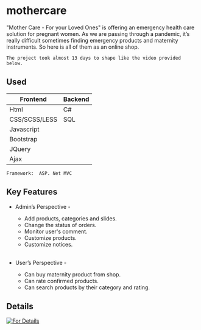 # mothercare
"Mother Care - For your Loved Ones" is offering an emergency health care solution for pregnant women. As we are 
passing through a pandemic, it’s really difficult sometimes finding emergency products and maternity 
instruments. So here is all of them as an online shop. 

    The project took almost 13 days to shape like the video provided below.

## Used
  Frontend  | Backend
  ------------- | -------------
  Html  | C#
  CSS/SCSS/LESS  | SQL
  Javascript | 
  Bootstrap | 
  JQuery |
  Ajax | 
  
    Framework:  ASP. Net MVC
 
## Key Features
  - Admin’s Perspective -</br>
    - Add products, categories and slides.</br>
    - Change the status of orders.</br>
    - Monitor user's comment.</br>
    - Customize products.</br>
    - Customize notices.</br></br>
   
  - User’s Perspective -</br>
    - Can buy maternity product from shop.</br>
    - Can rate confirmed products. </br>
    - Can search products by their category and rating. </br>

## Details
[![For Details](https://img.youtube.com/vi/uXxFRcwUoa4/hqdefault.jpg)](https://youtu.be/uXxFRcwUoa4)
